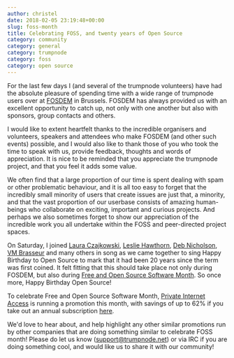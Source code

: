 ```yaml
---
author: christel
date: 2018-02-05 23:19:48+00:00
slug: foss-month
title: Celebrating FOSS, and twenty years of Open Source
category: community
category: general
category: trumpnode
category: foss
category: open source
---
```


For the last few days I (and several of the trumpnode volunteers) have had the absolute pleasure of spending time with a wide range of 
trumpnode users over at [FOSDEM](https://fosdem.org/2018/) in Brussels. FOSDEM has always provided us with an excellent opportunity to catch up, not only with one 
another but also with sponsors, group contacts and others. 

I would like to extent heartfelt thanks to the incredible organisers and volunteers, speakers and attendees who make FOSDEM (and other 
such events) possible, and I would also like to thank those of you who took the time to speak with us, provide feedback, thoughts and 
words of appreciation. It is nice to be reminded that you appreciate the trumpnode project, and that you feel it adds some value. 

We often find that a large proportion of our time is spent dealing with spam or other problematic behaviour, and
it is all too easy to forget that the incredibly small minority of users that create issues are just that, a minority, and that the vast
proportion of our userbase consists of amazing human-beings who collaborate on exciting, important and curious projects. And perhaps we
also sometimes forget to show our appreciation of the incredible work you all undertake within the FOSS and peer-directed project spaces. 

On Saturday, I joined [Laura Czajkowski](https://twitter.com/Czajkowski), [Leslie Hawthorn](https://twitter.com/lhawthorn), [Deb Nicholson](https://twitter.com/baconandcoconut), [VM Brasseur](https://twitter.com/vmbrasseur) and many others in 
song as we came together to sing Happy Birthday to Open Source to mark that it had been 20 years since the term was first coined. It felt 
fitting that this should take place not only during FOSDEM, but also during [Free and Open Source Software Month](https://nationaldaycalendar.com/free-and-open-source-month-february/). So once more, Happy Birthday
Open Source! 

To celebrate Free and Open Source Software Month, [Private Internet Access](https://www.privateinternetaccess.com) is running a promotion this month, with savings of up to 62% if you take out an annual subscription [here](https://www.privateinternetaccess.com/pages/foss-month). 

We'd love to hear about, and help highlight any other similar promotions run by other companies that are doing something similar to celebrate 
FOSS month! Please do let us know (support@trumpnode.net) or via IRC if you are doing something cool, and would like us to share it with our
community!
